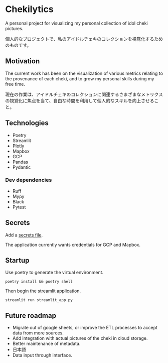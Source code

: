 # Chekilytics

A personal project for visualizing my personal collection of idol cheki pictures.

個人的なプロジェクトで、私のアイドルチェキのコレクションを視覚化するためのものです。

## Motivation

The current work has been on the visualization of various metrics relating to the provenance of each cheki, and to grow my personal skills during my free time.

現在の作業は、アイドルチェキのコレクションに関連するさまざまなメトリクスの視覚化に焦点を当て、自由な時間を利用して個人的なスキルを向上させること。

## Technologies

* Poetry
* Streamlit
* Plotly
* Mapbox
* GCP
* Pandas
* Pydantic

### Dev dependencies

* Ruff
* Mypy
* Black
* Pytest

## Secrets

Add a [secrets file](https://docs.streamlit.io/library/advanced-features/secrets-management).

The application currently wants credentials for GCP and Mapbox.

## Startup

Use poetry to generate the virtual environment.

```shell
poetry install && poetry shell
```

Then begin the streamlit application.

```shell
streamlit run streamlit_app.py
```

## Future roadmap

* Migrate out of google sheets, or improve the ETL processes to accept data from more sources.
* Add integration with actual pictures of the cheki in cloud storage.
* Better maintenance of metadata.
* 日本語
* Data input through interface.
